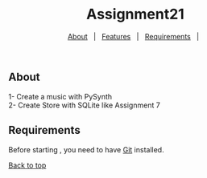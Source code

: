 <div align="center" id="top"> 
  <!-- <img src="./.github/app.gif" alt="Assignment21" /> -->

  &#xa0;

  <!-- <a href="https://assignment21.netlify.app">Demo</a> -->
</div>

<h1 align="center">Assignment21</h1>

<p align="center">
  <!-- <img alt="Github top language" src="https://img.shields.io/github/languages/top/{{YOUR_GITHUB_USERNAME}}/assignment21?color=56BEB8"> -->

  <!-- <img alt="Github language count" src="https://img.shields.io/github/languages/count/{{YOUR_GITHUB_USERNAME}}/assignment21?color=56BEB8"> -->

  <!-- <img alt="Repository size" src="https://img.shields.io/github/repo-size/{{YOUR_GITHUB_USERNAME}}/assignment21?color=56BEB8"> -->

  <!-- <img alt="License" src="https://img.shields.io/github/license/{{YOUR_GITHUB_USERNAME}}/assignment21?color=56BEB8"> -->

  <!-- <img alt="Github issues" src="https://img.shields.io/github/issues/{{YOUR_GITHUB_USERNAME}}/assignment21?color=56BEB8" /> -->

  <!-- <img alt="Github forks" src="https://img.shields.io/github/forks/{{YOUR_GITHUB_USERNAME}}/assignment21?color=56BEB8" /> -->

  <!-- <img alt="Github stars" src="https://img.shields.io/github/stars/{{YOUR_GITHUB_USERNAME}}/assignment21?color=56BEB8" /> -->
</p>

<!-- Status -->

<!-- <h4 align="center"> 
	🚧  Assignment21 🚀 Under construction...  🚧
</h4> 

<hr> -->

<p align="center">
  <a href="#about">About</a> &#xa0; | &#xa0; 
  <a href="#sparkles-features">Features</a> &#xa0; | &#xa0;
  <!-- <a href="#rocket-technologies">Technologies</a> &#xa0; | &#xa0; -->
  <a href="#requirements">Requirements</a> &#xa0; | &#xa0;
  <!-- <a href="#checkered_flag-starting">Starting</a> &#xa0; | &#xa0; -->
  <!-- <a href="#memo-license">License</a> &#xa0; | &#xa0; -->
  <!-- <a href="https://github.com/{{YOUR_GITHUB_USERNAME}}" target="_blank">Author</a> -->
</p>

<br>

## About ##

1- Create a music with PySynth \
2- Create Store with SQLite like Assignment 7 


## Requirements ##

Before starting , you need to have [Git](https://github.com/mdoege/PySynth) installed.

 <!-- and [sqlite3](https://nodejs.org/en/) -->

<!-- ## :checkered_flag: Starting ##

```bash
# Clone this project
$ git clone https://github.com/{{YOUR_GITHUB_USERNAME}}/assignment21

# Access
$ cd assignment21

# Install dependencies
$ yarn

# Run the project
$ yarn start

# The server will initialize in the <http://localhost:3000>
``` -->

<!-- ## :memo: License ##

This project is under license from MIT. For more details, see the [LICENSE](LICENSE.md) file. -->


<!-- Made with ❤️ by <a href="https://github.com/{{YOUR_GITHUB_USERNAME}}" target="_blank">{{YOUR_NAME}}</a> -->

<!-- &#xa0; -->
<a href="#top">Back to top</a>

